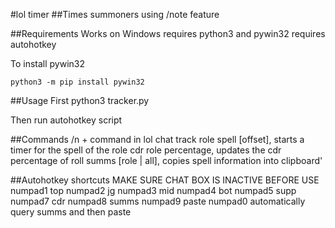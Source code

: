 #lol timer
##Times summoners using /note feature

##Requirements
Works on Windows
requires python3 and pywin32
requires autohotkey

To install pywin32
```
python3 -m pip install pywin32
```

##Usage
First
python3 tracker.py

Then run autohotkey script

##Commands
/n + command in lol chat
track role spell [offset], starts a timer for the spell of the role
cdr role percentage, updates the cdr percentage of roll
summs [role | all], copies spell information into clipboard'

##Autohotkey shortcuts
MAKE SURE CHAT BOX IS INACTIVE BEFORE USE
numpad1 top
numpad2 jg
numpad3 mid
numpad4 bot
numpad5 supp
numpad7 cdr
numpad8 summs
numpad9 paste
numpad0 automatically query summs and then paste
